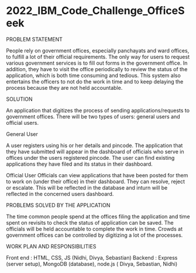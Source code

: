 # 2022_IBM_Code_Challenge_OfficeSeek

PROBLEM STATEMENT

People rely on government offices, especially panchayats and ward offices, to fulfill a lot of their official requirements. The only way for users to request various government services is to fill out forms in the government office. In addition, they have to visit the office periodically to review the status of the application, which is both time consuming and tedious. This system also entertains the officers to not do the work in time and to keep delaying the process because they are not held accountable.

SOLUTION

An application that digitizes the process of sending applications/requests to government offices.
There will be two types of users: general users and official users.

General User

A user registers using his or her details and pincode.
The application that they have submitted will appear in the dashboard of officials who serve in offices under the users registered pincode.
The user can find existing applications they have filed and its status in their dashboard.

Official User
Officials can view applications that have been posted for them to work on (under their office) in their dashboard.
They can resolve, reject or escalate. This will be reflected in the database and inturn will be reflected in the concerned users dashboard.

PROBLEMS SOLVED BY THE APPLICATION

The time common people spend at the offices filing the application and time spent on revisits to check the status of application can be saved.
The officials will be held accountable to complete the work in time.
Crowds at government offices can be controlled by digitizing a lot of the processes.

WORK PLAN AND RESPONSIBILITIES

Front end : HTML, CSS, JS  (Nidhi, Divya, Sebastian)
Backend   : Express (server setup), MongoDB (database), node.js ( Divya, Sebastian, Nidhi)
